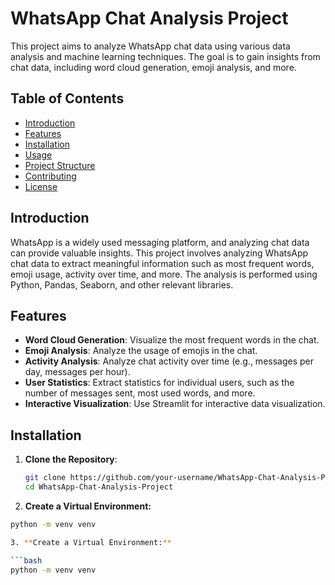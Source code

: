 # WhatsApp Chat Analysis Project

This project aims to analyze WhatsApp chat data using various data analysis and machine learning techniques. The goal is to gain insights from chat data, including word cloud generation, emoji analysis, and more.

## Table of Contents

- [Introduction](#introduction)
- [Features](#features)
- [Installation](#installation)
- [Usage](#usage)
- [Project Structure](#project-structure)
- [Contributing](#contributing)
- [License](#license)

## Introduction

WhatsApp is a widely used messaging platform, and analyzing chat data can provide valuable insights. This project involves analyzing WhatsApp chat data to extract meaningful information such as most frequent words, emoji usage, activity over time, and more. The analysis is performed using Python, Pandas, Seaborn, and other relevant libraries.

## Features

- **Word Cloud Generation**: Visualize the most frequent words in the chat.
- **Emoji Analysis**: Analyze the usage of emojis in the chat.
- **Activity Analysis**: Analyze chat activity over time (e.g., messages per day, messages per hour).
- **User Statistics**: Extract statistics for individual users, such as the number of messages sent, most used words, and more.
- **Interactive Visualization**: Use Streamlit for interactive data visualization.

## Installation

1. **Clone the Repository**:

   ```bash
   git clone https://github.com/your-username/WhatsApp-Chat-Analysis-Project.git
   cd WhatsApp-Chat-Analysis-Project
2. **Create a Virtual Environment:**

```bash
python -m venv venv 

3. **Create a Virtual Environment:**

```bash
python -m venv venv
